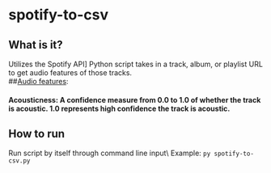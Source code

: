 # spotify-to-csv
## What is it?
Utilizes the Spotify API]
Python script takes in a track, album, or playlist URL to get audio features of those tracks.\
##[Audio features](https://developer.spotify.com/documentation/web-api/reference/#objects-index):
#### Acousticness: A confidence measure from 0.0 to 1.0 of whether the track is acoustic. 1.0 represents high confidence the track is acoustic.
## How to run
Run script by itself through command line input\ 
Example: `py spotify-to-csv.py`
